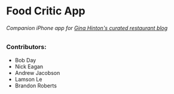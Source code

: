 Food Critic App
===============
###### Companion iPhone app for [Gina Hinton's curated restaurant blog](http://www.ginahinton.com)

### Contributors:

* Bob Day
* Nick Eagan
* Andrew Jacobson
* Lamson Le
* Brandon Roberts
